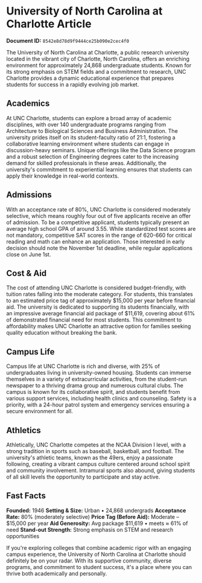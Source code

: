 # University of North Carolina at Charlotte Article

**Document ID:** `8542e8d78d9f9444ce25b090e2cec4f0`

The University of North Carolina at Charlotte, a public research university located in the vibrant city of Charlotte, North Carolina, offers an enriching environment for approximately 24,868 undergraduate students. Known for its strong emphasis on STEM fields and a commitment to research, UNC Charlotte provides a dynamic educational experience that prepares students for success in a rapidly evolving job market.

## Academics
At UNC Charlotte, students can explore a broad array of academic disciplines, with over 140 undergraduate programs ranging from Architecture to Biological Sciences and Business Administration. The university prides itself on its student-faculty ratio of 21:1, fostering a collaborative learning environment where students can engage in discussion-heavy seminars. Unique offerings like the Data Science program and a robust selection of Engineering degrees cater to the increasing demand for skilled professionals in these areas. Additionally, the university's commitment to experiential learning ensures that students can apply their knowledge in real-world contexts.

## Admissions
With an acceptance rate of 80%, UNC Charlotte is considered moderately selective, which means roughly four out of five applicants receive an offer of admission. To be a competitive applicant, students typically present an average high school GPA of around 3.55. While standardized test scores are not mandatory, competitive SAT scores in the range of 620-660 for critical reading and math can enhance an application. Those interested in early decision should note the November 1st deadline, while regular applications close on June 1st.

## Cost & Aid
The cost of attending UNC Charlotte is considered budget-friendly, with tuition rates falling into the moderate category. For students, this translates to an estimated price tag of approximately $15,000 per year before financial aid. The university is dedicated to supporting its students financially, with an impressive average financial aid package of $11,619, covering about 61% of demonstrated financial need for most students. This commitment to affordability makes UNC Charlotte an attractive option for families seeking quality education without breaking the bank.

## Campus Life
Campus life at UNC Charlotte is rich and diverse, with 25% of undergraduates living in university-owned housing. Students can immerse themselves in a variety of extracurricular activities, from the student-run newspaper to a thriving drama group and numerous cultural clubs. The campus is known for its collaborative spirit, and students benefit from various support services, including health clinics and counseling. Safety is a priority, with a 24-hour patrol system and emergency services ensuring a secure environment for all.

## Athletics
Athletically, UNC Charlotte competes at the NCAA Division I level, with a strong tradition in sports such as baseball, basketball, and football. The university's athletic teams, known as the 49ers, enjoy a passionate following, creating a vibrant campus culture centered around school spirit and community involvement. Intramural sports also abound, giving students of all skill levels the opportunity to participate and stay active.

## Fast Facts
**Founded:** 1946
**Setting & Size:** Urban • 24,868 undergrads
**Acceptance Rate:** 80% (moderately selective)
**Price Tag (Before Aid):** Moderate – $15,000 per year
**Aid Generosity:** Avg package $11,619 • meets ≈ 61% of need
**Stand-out Strength:** Strong emphasis on STEM and research opportunities

If you're exploring colleges that combine academic rigor with an engaging campus experience, the University of North Carolina at Charlotte should definitely be on your radar. With its supportive community, diverse programs, and commitment to student success, it's a place where you can thrive both academically and personally.
